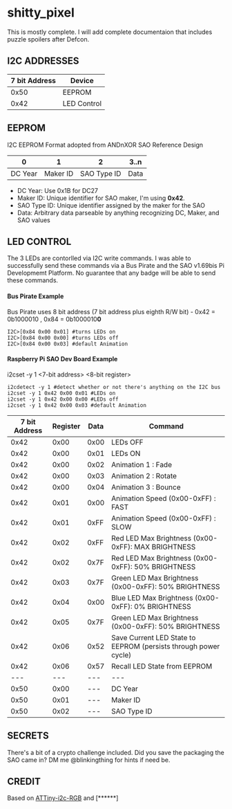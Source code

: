 # shitty_pixel
This is mostly complete. I will add complete documentaion that includes puzzle spoilers after Defcon. 

## I2C ADDRESSES

7 bit Address | Device
--- | ---
0x50 | EEPROM
0x42 | LED Control

## EEPROM

I2C EEPROM Format adopted from ANDnXOR SAO Reference Design

0 | 1 | 2 | 3..n
--- | --- | --- | ---
DC Year | Maker ID | SAO Type ID | Data

* DC Year: Use 0x1B for DC27
* Maker ID: Unique identifier for SAO maker, I'm using **0x42**.
* SAO Type ID: Unique identifier assigned by the maker for the SAO
* Data: Arbitrary data parseable by anything recognizing DC, Maker, and SAO values

## LED CONTROL

The 3 LEDs are contorlled via I2C write commands. I was able to successfully send these commands via a Bus Pirate and the SAO v1.69bis Pi Developmemt Platform. No guarantee that any badge will be able to send these commands. 

#### Bus Pirate Example
Bus Pirate uses 8 bit address (7 bit address plus eighth R/W bit) - 0x42 = 0b1000010 , 0x84 = 0b1000010**0** 
```
I2C>[0x84 0x00 0x01] #turns LEDs on 
I2C>[0x84 0x00 0x00] #turns LEDs off
I2C>[0x84 0x00 0x03] #default Animation
```

#### Raspberry Pi SAO Dev Board Example
i2cset -y 1 <7-bit address> <8-bit register> <byte to be written>
```
i2cdetect -y 1 #detect whether or not there's anything on the I2C bus
i2cset -y 1 0x42 0x00 0x01 #LEDs on 
i2cset -y 1 0x42 0x00 0x00 #LEDs off
i2cset -y 1 0x42 0x00 0x03 #default Animation
```

7 bit Address | Register | Data | Command
--- | --- | --- | ---
0x42 | 0x00 | 0x00 | LEDs OFF
0x42 | 0x00 | 0x01 | LEDs ON
0x42 | 0x00 | 0x02 | Animation 1 : Fade
0x42 | 0x00 | 0x03 | Animation 2 : Rotate
0x42 | 0x00 | 0x04 | Animation 3 : Bounce
0x42 | 0x01 | 0x00 | Animation Speed (0x00-0xFF) : FAST
0x42 | 0x01 | 0xFF | Animation Speed (0x00-0xFF) : SLOW
0x42 | 0x02 | 0xFF | Red LED Max Brightness (0x00-0xFF): MAX BRIGHTNESS
0x42 | 0x02 | 0x7F | Red LED Max Brightness (0x00-0xFF): 50% BRIGHTNESS
0x42 | 0x03 | 0x7F | Green LED Max Brightness (0x00-0xFF): 50% BRIGHTNESS
0x42 | 0x04 | 0x00 | Blue LED Max Brightness (0x00-0xFF): 0% BRIGHTNESS
0x42 | 0x05 | 0x7F | Green LED Max Brightness (0x00-0xFF): 50% BRIGHTNESS
0x42 | 0x06 | 0x52 | Save Current LED State to EEPROM (persists through power cycle)
0x42 | 0x06 | 0x57 | Recall LED State from EEPROM
--- | --- | --- | ---
0x50 | 0x00 | --- | DC Year
0x50 | 0x01| --- | Maker ID
0x50 | 0x02| --- | SAO Type ID

## SECRETS 
There's a bit of a crypto challenge included. Did you save the packaging the SAO came in? DM me @blinkingthing for hints if need be.

## CREDIT
Based on [ATTiny-i2c-RGB](https://github.com/G42makes/ATTiny-i2c-RGB)
and
[******]
